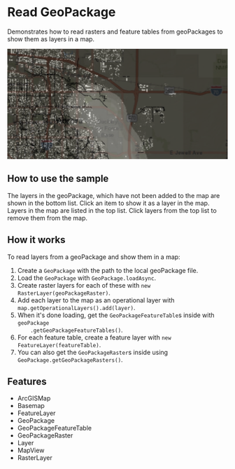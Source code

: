 <h1>Read GeoPackage</h1>

<p>Demonstrates how to read rasters and feature tables from geoPackages to show them as layers in a map.</p>

<p><img src="ReadGeoPackage.png" /></p>

<h2>How to use the sample</h2>

<p>The layers in the geoPackage, which have not been added to the map are shown in the bottom list. Click an item to 
show it as a layer in the map. Layers in the map are listed in the top list. Click layers from the top list to 
remove them from the map.</p>

<h2>How it works</h2>

<p>To read layers from a geoPackage and show them in a map:</p>

<ol>
    <li>Create a <code>GeoPackage</code> with the path to the local geoPackage file.</li>
    <li>Load the <code>GeoPackage</code> with <code>GeoPackage.loadAsync</code>.</li>
    <li>Create raster layers for each of these with <code>new RasterLayer(geoPackageRaster)</code>.</li>
        <li>Add each layer to the map as an operational layer with <code>map.getOperationalLayers().add(layer)</code>.</li>
    <li>When it's done loading, get the <code>GeoPackageFeatureTable</code>s inside with <code>geoPackage
    .getGeoPackageFeatureTables()</code>.</li>
    <li>For each feature table, create a feature layer with <code>new FeatureLayer(featureTable)</code>.</li>
    <li>You can also get the <code>GeoPackageRaster</code>s inside using <code>GeoPackage.getGeoPackageRasters()</code>.</li>
</ol>

<h2>Features</h2>

<ul>
<li>ArcGISMap</li>
<li>Basemap</li>
<li>FeatureLayer</li>
<li>GeoPackage</li>
<li>GeoPackageFeatureTable</li>
<li>GeoPackageRaster</li>
<li>Layer</li>
<li>MapView</li>
<li>RasterLayer</li>
</ul>
